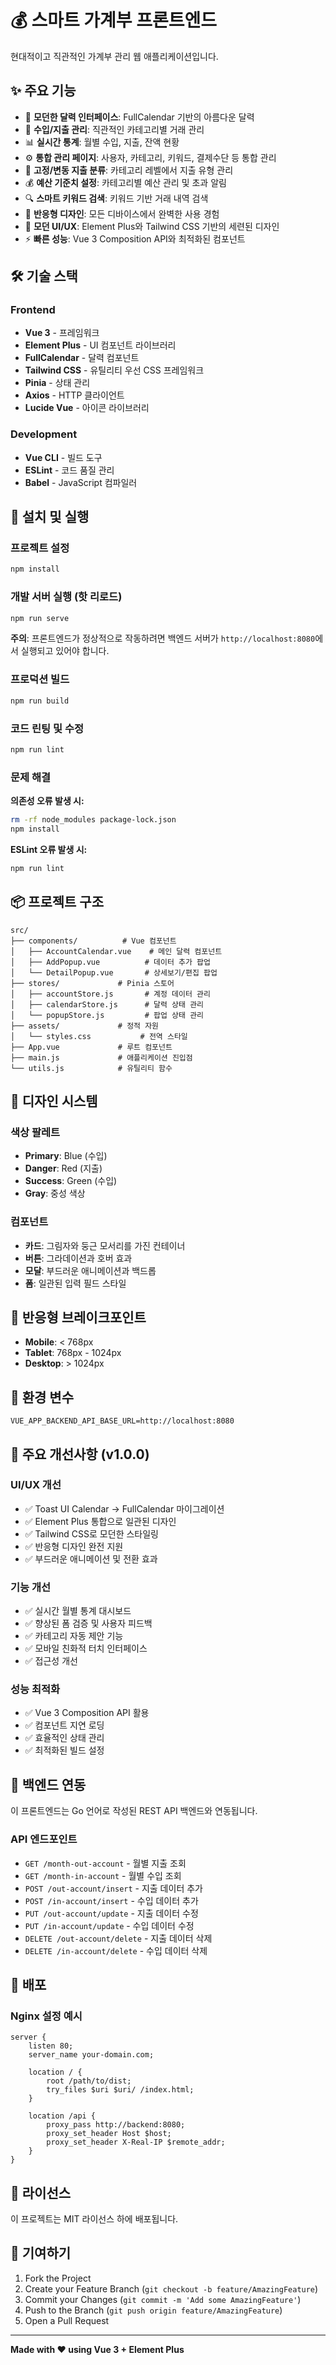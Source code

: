 # 💰 스마트 가계부 프론트엔드

현대적이고 직관적인 가계부 관리 웹 애플리케이션입니다.

## ✨ 주요 기능

- 📅 **모던한 달력 인터페이스**: FullCalendar 기반의 아름다운 달력
- 💸 **수입/지출 관리**: 직관적인 카테고리별 거래 관리
- 📊 **실시간 통계**: 월별 수입, 지출, 잔액 현황
- ⚙️ **통합 관리 페이지**: 사용자, 카테고리, 키워드, 결제수단 등 통합 관리
- 📌 **고정/변동 지출 분류**: 카테고리 레벨에서 지출 유형 관리
- 💰 **예산 기준치 설정**: 카테고리별 예산 관리 및 초과 알림
- 🔍 **스마트 키워드 검색**: 키워드 기반 거래 내역 검색
- 📱 **반응형 디자인**: 모든 디바이스에서 완벽한 사용 경험
- 🎨 **모던 UI/UX**: Element Plus와 Tailwind CSS 기반의 세련된 디자인
- ⚡ **빠른 성능**: Vue 3 Composition API와 최적화된 컴포넌트

## 🛠 기술 스택

### Frontend

- **Vue 3** - 프레임워크
- **Element Plus** - UI 컴포넌트 라이브러리
- **FullCalendar** - 달력 컴포넌트
- **Tailwind CSS** - 유틸리티 우선 CSS 프레임워크
- **Pinia** - 상태 관리
- **Axios** - HTTP 클라이언트
- **Lucide Vue** - 아이콘 라이브러리

### Development

- **Vue CLI** - 빌드 도구
- **ESLint** - 코드 품질 관리
- **Babel** - JavaScript 컴파일러

## 🚀 설치 및 실행

### 프로젝트 설정

```bash
npm install
```

### 개발 서버 실행 (핫 리로드)

```bash
npm run serve
```

**주의**: 프론트엔드가 정상적으로 작동하려면 백엔드 서버가 `http://localhost:8080`에서 실행되고 있어야 합니다.

### 프로덕션 빌드

```bash
npm run build
```

### 코드 린팅 및 수정

```bash
npm run lint
```

### 문제 해결

**의존성 오류 발생 시:**

```bash
rm -rf node_modules package-lock.json
npm install
```

**ESLint 오류 발생 시:**

```bash
npm run lint
```

## 📦 프로젝트 구조

```
src/
├── components/          # Vue 컴포넌트
│   ├── AccountCalendar.vue    # 메인 달력 컴포넌트
│   ├── AddPopup.vue          # 데이터 추가 팝업
│   └── DetailPopup.vue       # 상세보기/편집 팝업
├── stores/             # Pinia 스토어
│   ├── accountStore.js       # 계정 데이터 관리
│   ├── calendarStore.js      # 달력 상태 관리
│   └── popupStore.js         # 팝업 상태 관리
├── assets/             # 정적 자원
│   └── styles.css           # 전역 스타일
├── App.vue             # 루트 컴포넌트
├── main.js             # 애플리케이션 진입점
└── utils.js            # 유틸리티 함수
```

## 🎨 디자인 시스템

### 색상 팔레트

- **Primary**: Blue (수입)
- **Danger**: Red (지출)
- **Success**: Green (수입)
- **Gray**: 중성 색상

### 컴포넌트

- **카드**: 그림자와 둥근 모서리를 가진 컨테이너
- **버튼**: 그라데이션과 호버 효과
- **모달**: 부드러운 애니메이션과 백드롭
- **폼**: 일관된 입력 필드 스타일

## 📱 반응형 브레이크포인트

- **Mobile**: < 768px
- **Tablet**: 768px - 1024px
- **Desktop**: > 1024px

## 🔧 환경 변수

```env
VUE_APP_BACKEND_API_BASE_URL=http://localhost:8080
```

## 🌟 주요 개선사항 (v1.0.0)

### UI/UX 개선

- ✅ Toast UI Calendar → FullCalendar 마이그레이션
- ✅ Element Plus 통합으로 일관된 디자인
- ✅ Tailwind CSS로 모던한 스타일링
- ✅ 반응형 디자인 완전 지원
- ✅ 부드러운 애니메이션 및 전환 효과

### 기능 개선

- ✅ 실시간 월별 통계 대시보드
- ✅ 향상된 폼 검증 및 사용자 피드백
- ✅ 카테고리 자동 제안 기능
- ✅ 모바일 친화적 터치 인터페이스
- ✅ 접근성 개선

### 성능 최적화

- ✅ Vue 3 Composition API 활용
- ✅ 컴포넌트 지연 로딩
- ✅ 효율적인 상태 관리
- ✅ 최적화된 빌드 설정

## 🔗 백엔드 연동

이 프론트엔드는 Go 언어로 작성된 REST API 백엔드와 연동됩니다.

### API 엔드포인트

- `GET /month-out-account` - 월별 지출 조회
- `GET /month-in-account` - 월별 수입 조회
- `POST /out-account/insert` - 지출 데이터 추가
- `POST /in-account/insert` - 수입 데이터 추가
- `PUT /out-account/update` - 지출 데이터 수정
- `PUT /in-account/update` - 수입 데이터 수정
- `DELETE /out-account/delete` - 지출 데이터 삭제
- `DELETE /in-account/delete` - 수입 데이터 삭제

## 🚀 배포

### Nginx 설정 예시

```nginx
server {
    listen 80;
    server_name your-domain.com;

    location / {
        root /path/to/dist;
        try_files $uri $uri/ /index.html;
    }

    location /api {
        proxy_pass http://backend:8080;
        proxy_set_header Host $host;
        proxy_set_header X-Real-IP $remote_addr;
    }
}
```

## 📄 라이선스

이 프로젝트는 MIT 라이선스 하에 배포됩니다.

## 🤝 기여하기

1. Fork the Project
2. Create your Feature Branch (`git checkout -b feature/AmazingFeature`)
3. Commit your Changes (`git commit -m 'Add some AmazingFeature'`)
4. Push to the Branch (`git push origin feature/AmazingFeature`)
5. Open a Pull Request

---

**Made with ❤️ using Vue 3 + Element Plus**
